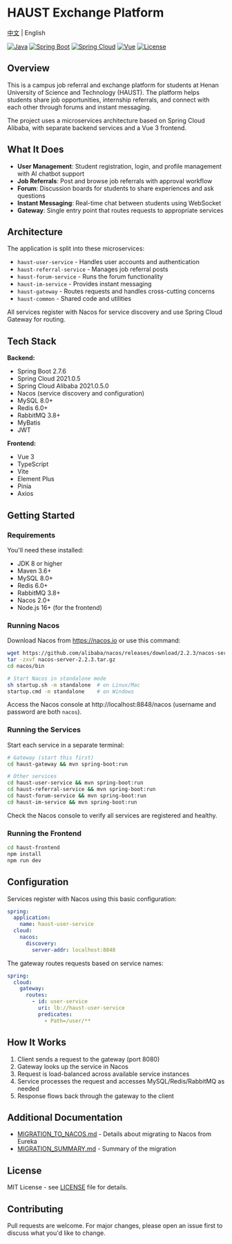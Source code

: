 # HAUST Exchange Platform

[中文](README_CN.md) | English

[![Java](https://img.shields.io/badge/Java-8-orange.svg)](https://www.oracle.com/java/)
[![Spring Boot](https://img.shields.io/badge/Spring%20Boot-2.7.6-brightgreen.svg)](https://spring.io/projects/spring-boot)
[![Spring Cloud](https://img.shields.io/badge/Spring%20Cloud-2021.0.5-blue.svg)](https://spring.io/projects/spring-cloud)
[![Vue](https://img.shields.io/badge/Vue-3.5-green.svg)](https://vuejs.org/)
[![License](https://img.shields.io/badge/License-MIT-yellow.svg)](LICENSE)

## Overview

This is a campus job referral and exchange platform for students at Henan University of Science and Technology (HAUST). The platform helps students share job opportunities, internship referrals, and connect with each other through forums and instant messaging.

The project uses a microservices architecture based on Spring Cloud Alibaba, with separate backend services and a Vue 3 frontend.

## What It Does

- **User Management**: Student registration, login, and profile management with AI chatbot support
- **Job Referrals**: Post and browse job referrals with approval workflow
- **Forum**: Discussion boards for students to share experiences and ask questions
- **Instant Messaging**: Real-time chat between students using WebSocket
- **Gateway**: Single entry point that routes requests to appropriate services

## Architecture

The application is split into these microservices:

- `haust-user-service` - Handles user accounts and authentication
- `haust-referral-service` - Manages job referral posts
- `haust-forum-service` - Runs the forum functionality
- `haust-im-service` - Provides instant messaging
- `haust-gateway` - Routes requests and handles cross-cutting concerns
- `haust-common` - Shared code and utilities

All services register with Nacos for service discovery and use Spring Cloud Gateway for routing.

## Tech Stack

**Backend:**
- Spring Boot 2.7.6
- Spring Cloud 2021.0.5
- Spring Cloud Alibaba 2021.0.5.0
- Nacos (service discovery and configuration)
- MySQL 8.0+
- Redis 6.0+
- RabbitMQ 3.8+
- MyBatis
- JWT

**Frontend:**
- Vue 3
- TypeScript
- Vite
- Element Plus
- Pinia
- Axios

## Getting Started

### Requirements

You'll need these installed:
- JDK 8 or higher
- Maven 3.6+
- MySQL 8.0+
- Redis 6.0+
- RabbitMQ 3.8+
- Nacos 2.0+
- Node.js 16+ (for the frontend)

### Running Nacos

Download Nacos from https://nacos.io or use this command:

```bash
wget https://github.com/alibaba/nacos/releases/download/2.2.3/nacos-server-2.2.3.tar.gz
tar -zxvf nacos-server-2.2.3.tar.gz
cd nacos/bin

# Start Nacos in standalone mode
sh startup.sh -m standalone  # on Linux/Mac
startup.cmd -m standalone    # on Windows
```

Access the Nacos console at http://localhost:8848/nacos (username and password are both `nacos`).

### Running the Services

Start each service in a separate terminal:

```bash
# Gateway (start this first)
cd haust-gateway && mvn spring-boot:run

# Other services
cd haust-user-service && mvn spring-boot:run
cd haust-referral-service && mvn spring-boot:run
cd haust-forum-service && mvn spring-boot:run
cd haust-im-service && mvn spring-boot:run
```

Check the Nacos console to verify all services are registered and healthy.

### Running the Frontend

```bash
cd haust-frontend
npm install
npm run dev
```

## Configuration

Services register with Nacos using this basic configuration:

```yaml
spring:
  application:
    name: haust-user-service
  cloud:
    nacos:
      discovery:
        server-addr: localhost:8848
```

The gateway routes requests based on service names:

```yaml
spring:
  cloud:
    gateway:
      routes:
        - id: user-service
          uri: lb://haust-user-service
          predicates:
            - Path=/user/**
```

## How It Works

1. Client sends a request to the gateway (port 8080)
2. Gateway looks up the service in Nacos
3. Request is load-balanced across available service instances
4. Service processes the request and accesses MySQL/Redis/RabbitMQ as needed
5. Response flows back through the gateway to the client

## Additional Documentation

- [MIGRATION_TO_NACOS.md](MIGRATION_TO_NACOS.md) - Details about migrating to Nacos from Eureka
- [MIGRATION_SUMMARY.md](MIGRATION_SUMMARY.md) - Summary of the migration

## License

MIT License - see [LICENSE](LICENSE) file for details.

## Contributing

Pull requests are welcome. For major changes, please open an issue first to discuss what you'd like to change.
